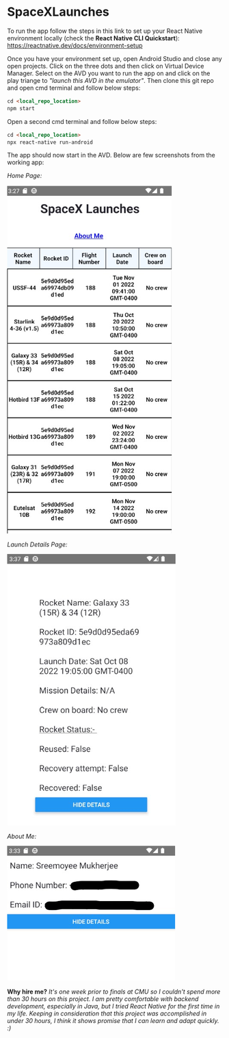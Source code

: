 # SpaceXLaunches

To run the app follow the steps in this link to set up your React Native environment locally (check the **React Native CLI Quickstart**):
https://reactnative.dev/docs/environment-setup 

Once you have your environment set up, open Android Studio and close any open projects. Click on the three dots and then click on Virtual Device Manager. Select on the AVD you want to run the app on and click on the play triange to _"launch this AVD in the emulator"_.
Then clone this git repo and open cmd terminal and follow below steps:
```html
cd <local_repo_location>
npm start
```
Open a second cmd terminal and follow below steps:
```html
cd <local_repo_location>
npx react-native run-android
```
The app should now start in the AVD.
Below are few screenshots from the working app:

_Home Page:_

![Home Page](https://github.com/sreemoyeemukherjee/SpaceXLaunches/blob/main/HomePage.jpg)

_Launch Details Page:_

![Launch Detail Page](https://github.com/sreemoyeemukherjee/SpaceXLaunches/blob/main/LaunchDetailsPage.jpg)

_About Me:_

![About Me](https://github.com/sreemoyeemukherjee/SpaceXLaunches/blob/main/AboutMe.jpg)

**Why hire me?**
_It's one week prior to finals at CMU so I couldn't spend more than 30 hours on this project. I am pretty comfortable with backend development, especially in Java, but I tried React Native for the first time in my life. Keeping in consideration that this project was accomplished in under 30 hours, I think it shows promise that I can learn and adapt quickly. :)_
